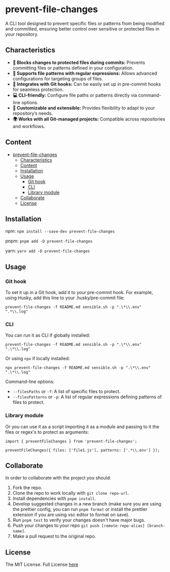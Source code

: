 # prevent-file-changes

A CLI tool designed to prevent specific files or patterns from being modified and committed, ensuring better control over sensitive or protected files in your repository.

## Characteristics

- **🚫 Blocks changes to protected files during commits:** Prevents committing files or patterns defined in your configuration.
- **🎯 Supports file patterns with regular expressions:** Allows advanced configurations for targeting groups of files.
- **🔗 Integrates with Git hooks:** Can be easily set up in pre-commit hooks for seamless protection.
- **💻 CLI-friendly:** Configure file paths or patterns directly via command-line options.
- **🔧 Customizable and extensible:** Provides flexibility to adapt to your repository’s needs.
- **🌍 Works with all Git-managed projects:** Compatible across repositories and workflows.

## Content

- [prevent-file-changes](#prevent-file-changes)
  - [Characteristics](#characteristics)
  - [Content](#content)
  - [Installation](#installation)
  - [Usage](#usage)
    - [Git hook](#git-hook)
    - [CLI](#cli)
    - [Library module](#library-module)
  - [Collaborate](#collaborate)
  - [License](#license)

## Installation

npm: `npm install --save-dev prevent-file-changes`

pnpm: `pnpm add -D prevent-file-changes`

yarn: `yarn add -D prevent-file-changes`

## Usage

### Git hook

To set it up in a Git hook, add it to your pre-commit hook. For example, using Husky, add this line to your .husky/pre-commit file:

```
prevent-file-changes -f README.md sensible.sh -p ".\*\\.env" ".*\\.log"
```

### CLI

You can run it as CLI if globally installed:

```
prevent-file-changes -f README.md sensible.sh -p ".\*\\.env" ".\*\\.log"
```

Or using `npx` if locally installed:

```
npx prevent-file-changes -f README.md sensible.sh -p ".\*\\.env" ".\*\\.log"
```

Command-line options:

- `--filesPaths` or `-f`: A list of specific files to protect.
- `--filesPatterns` or `-p`: A list of regular expressions defining patterns of files to protect.

### Library module

Or you can use it as a script importing it as a module and passing to it the files or regex's to protect as arguments:

```
import { preventFileChanges } from 'prevent-file-changes';

preventFileChanges({ files: ['file1.js'], patterns: ['.*\\.env'] });
```

## Collaborate

In order to collaborate with the project you should:

1. Fork the repo.
2. Clone the repo to work locally with `git clone repo-url`.
3. Install dependencies with `pnpm install`.
4. Develop suggested changes in a new branch (make sure you are using the prettier config, you can run `pnpm format` or install the prettier extension if you are using vsc editor to format on save).
5. Run `pnpm test` to verify your changes doesn't have major bugs.
6. Push your changes to your repo `git push [remote-repo-alias] [branch-name]`.
7. Make a pull request to the original repo.

## License

The MIT License. Full License [here](https://github.com/Lisba/prevent-file-changes/blob/master/LICENSE)
